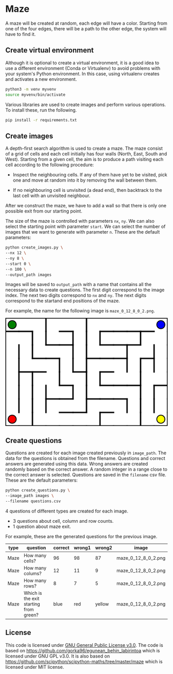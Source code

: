 # Maze

A maze will be created at random, each edge will have a color. Starting from one of the four edges, there will be a path to the other edge, the system will have to find it.

## Create virtual environment

Although it is optional to create a virtual environment, it is a good idea to use a different environment (Conda or Virtualenv) to avoid problems with your system's Python environment. In this case, using virtualenv creates and activates a new environment.

```bash
python3 -m venv myvenv
source myvenv/bin/activate
```

Various libraries are used to create images and perform various operations. To install these, run the following.

```bash
pip install -r requirements.txt
```

## Create images

A depth-first search algorithm is used to create a maze. The maze consist of a grid of cells and each cell initially has four walls (North, East, South and West). Starting from a given cell, the aim is to produce a path visiting each cell according to the following procedure:

- Inspect the neighbouring cells. If any of them have yet to be visited, pick one and move at random into it by removing the wall between them.

- If no neighbouring cell is unvisited (a dead end), then backtrack to the last cell with an unvisited neighbour.

After we construct the maze, we have to add a wall so that there is only one possible exit from our starting point.

The size of the maze is controlled with parameters `nx`, `ny`. We can also select the starting point with parameter `start`. We can select the number of images that we want to generate with parameter `n`. These are the default parameters:

```bash
python create_images.py \
--nx 12 \
--ny 8 \
--start 0 \
--n 100 \
--output_path images
```

Images will be saved to `output_path` with a name that contains all the necessary data to create questions. The first digit correspond to the image index. The next two digits correspond to `nx` and `ny`. The next digits correspond to the startand end positions of the maze.

For example, the name for the following image is `maze_0_12_8_0_2.png`.

![Maze](images/maze_0_12_8_0_2.png)

## Create questions

Questions are created for each image created previously in `image_path`. The data for the questions is obtained from the filename. Questions and correct answers are generated using this data. Wrong answers are created randomly based on the correct answer. A random integer in a range close to the correct answer is selected. Questions are saved in the `filename` csv file. These are the default parameters:

```bash
python create_questions.py \
--image_path images \
--filename questions.csv
```

4 questions of different types are created for each image.

- 3 questions about cell, column and row counts.
- 1 question about maze exit.

For example, these are the generated questions for the previous image.

| type | question                               | correct | wrong1 | wrong2 | image              |
| ---- | -------------------------------------- | ------- | ------ | ------ | ------------------ |
| Maze | How many cells?                        | 96      | 98     | 87     | maze_0_12_8_0_2.png |
| Maze | How many colums?                       | 12      | 11     | 9      | maze_0_12_8_0_2.png |
| Maze | How many rows?                         | 8       | 7      | 5      | maze_0_12_8_0_2.png |
| Maze | Which is the exit starting from green? | blue    | red    | yellow | maze_0_12_8_0_2.png |

## License

This code is licensed under [GNU General Public License v3.0](LICENSE). The code is based on https://github.com/gorka96/egunean_behin_labirintoa which is licensed under GNU GPL v3.0. It is also based on https://github.com/scipython/scipython-maths/tree/master/maze which is licensed under MIT license.